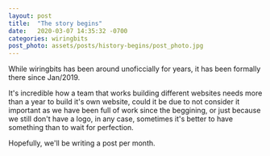 ```yaml
---
layout: post
title:  "The story begins"
date:   2020-03-07 14:35:32 -0700
categories: wiringbits
post_photo: assets/posts/history-begins/post_photo.jpg
---
```


While wiringbits has been around unoficcially for years, it has been formally there since Jan/2019.

It's incredible how a team that works building different websites needs more than a year to build it's own website, could it be due to not consider it important as we have been full of work since the beggining, or just because we still don't have a logo, in any case, sometimes it's better to have something than to wait for perfection.

Hopefully, we'll be writing a post per month.

